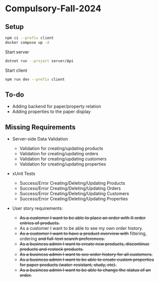 # Compulsory-Fall-2024
## Setup

```sh
npm ci --prefix client
docker compose up -d
```

Start server

```sh
dotnet run --project server/Api
```

Start client

```sh
npm run dev --prefix client
```

## To-do
- Adding backend for paper/property relation
- Adding properties to the paper display

## Missing Requirements
- Server-side Data Validation
    - Validation for creating/updating products
    - Validation for creating/updating orders
    - Validation for creating/updating customers
    - Validation for creating/updating properties
      
- xUnit Tests
    - Success/Error Creating/Deleting/Updating Products
    - Success/Error Creating/Deleting/Updating Orders
    - Success/Error Creating/Deleting/Updating Customers
    - Success/Error Creating/Deleting/Updating Properties

- User story requirements:
    - ~~As a customer I want to be able to place an order with X order entries of products.~~
    - As a customer I want to be able to see my own order history.
    - ~~As a customer I want to have a product overview with~~ filtering, ordering ~~and full-text search preferences.~~
    - ~~As a business admin I want to create new products, discontinue products and restock products.~~
    - ~~As a business admin I want to see order history for all customers.~~
    - ~~As a business admin I want to be able to create custom properties for paper products (water-resistant, study, etc).~~
    - ~~As a business admin I want to be able to change the status of an order.~~
